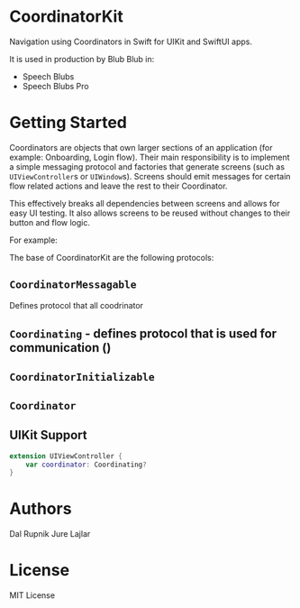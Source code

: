 # CoordinatorKit

Navigation using Coordinators in Swift for UIKit and SwiftUI apps.

It is used in production by Blub Blub in:
- Speech Blubs
- Speech Blubs Pro

# Getting Started

Coordinators are objects that own larger sections of an application (for example: Onboarding, Login flow). Their main responsibility is to implement a simple messaging protocol and factories that generate screens (such as `UIViewController`s or `UIWindow`s). Screens should emit messages for certain flow related actions and leave the rest to their Coordinator.

This effectively breaks all dependencies between screens and allows for easy UI testing. It also allows screens to be reused without changes to their button and flow logic.

For example:

The base of CoordinatorKit are the following protocols:

## `CoordinatorMessagable` 
Defines protocol that all coodrinator

## `Coordinating` - defines protocol that is used for communication ()

## `CoordinatorInitializable`

## `Coordinator`



## UIKit Support

```swift
extension UIViewController {
    var coordinator: Coordinating?
}
```

# Authors

Dal Rupnik
Jure Lajlar

# License

MIT License
